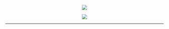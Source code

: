 <div id="header" align="center">
  <img src="https://media.discordapp.net/attachments/937814680494297111/938241553518956604/879958317470986300.gif" />
  <p align="center">
    <img src="https://count.getloli.com/get/@SquareTetrisBlock?theme=gelbooru" />
  </p>
</div>

---
